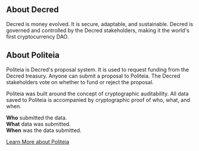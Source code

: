 ## About Decred

Decred is money evolved. It is secure, adaptable, and sustainable. Decred is
governed and controlled by the Decred stakeholders, making it the world's first
cryptocurrency DAO.

## About Politeia

Politeia is Decred's proposal system. It is used to request funding from the
Decred treasury. Anyone can submit a proposal to Politeia. The Decred
stakeholders vote on whether to fund or reject the proposal.

Politeia was built around the concept of cryptographic auditability. All data
saved to Politeia is accompanied by cryptographic proof of who, what, and when.

**Who** submitted the data.  
**What** data was submitted.  
**When** was the data submitted.  

[Learn More about Politeia](https://docs.decred.org/governance/politeia/overview/)

